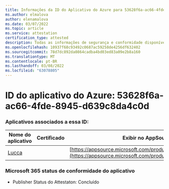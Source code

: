 ```yaml
---
title: Informações da ID do Aplicativo do Azure para 53628f6a-ac66-4fde-8945-d639c8da4c0d
ms.author: elmalova
author: elenamalova
ms.date: 03/07/2022
ms.topic: article
ms.service: attestation
certification_type: attested
description: Todas as informações de segurança e conformidade disponíveis para 53628f6a-ac66-4fde-8945-d639c8da4c0d.
ms.openlocfilehash: 10937f68c93492c0687ac59258de4256df632402
ms.sourcegitcommit: 78d7dc892da0864cadba4bd03ed83a09e2b8a160
ms.translationtype: MT
ms.contentlocale: pt-BR
ms.lasthandoff: 03/08/2022
ms.locfileid: "63078805"
---
```

# <a name="azure-app-id-53628f6a-ac66-4fde-8945-d639c8da4c0d"></a>ID do aplicativo do Azure: 53628f6a-ac66-4fde-8945-d639c8da4c0d


### <a name="apps-associated-with-this-id"></a>Aplicativos associados a essa ID:
| **Nome do aplicativo** | **Certificado** | **Exibir no AppSource** |
|--------------|---------------|-----------------------|
| [Lucca](https://docs.microsoft.com/microsoft-365-app-certification/forward/WA200001650) |  | [https://appsource.microsoft.com/product/office/WA200001650](https://appsource.microsoft.com/product/office/WA200001650) |

### <a name="microsoft-365-app-compliance-status"></a>Microsoft 365 status de conformidade do aplicativo
- Publisher Status do Attestaton: Concluído
